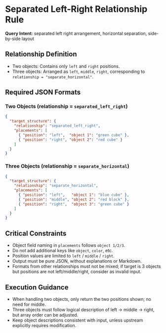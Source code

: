 # Separated Left-Right Relationship Rule

**Query Intent**: separated left right arrangement, horizontal separation, side-by-side layout

## Relationship Definition
- Two objects: Contains only `left` and `right` positions.
- Three objects: Arranged as `left`, `middle`, `right`, corresponding to `relationship = "separate_horizontal"`.

## Required JSON Formats

### Two Objects (relationship = `separated_left_right`)
```json
{
  "target_structure": {
    "relationship": "separated_left_right",
    "placements": [
      { "position": "left",  "object 1": "green cube" },
      { "position": "right", "object 2": "red cube" }
    ]
  }
}
```

### Three Objects (relationship = `separate_horizontal`)
```json
{
  "target_structure": {
    "relationship": "separate_horizontal",
    "placements": [
      { "position": "left",   "object 1": "blue cube" },
      { "position": "middle", "object 2": "red block" },
      { "position": "right",  "object 3": "green cube" }
    ]
  }
}
```

## Critical Constraints
- Object field naming in `placements` follows `object 1/2/3`.
- Do not add additional keys like `object`, `color`, etc.
- Position values are limited to `left` / `middle` / `right`.
- Output must be pure JSON, without explanations or Markdown.
- Formats from other relationships must not be mixed; if target is 3 objects but positions are not left/middle/right, consider as invalid input.

## Execution Guidance
- When handling two objects, only return the two positions shown; no need for middle.
- Three objects must follow logical description of left → middle → right, but array order can be adjusted.
- Keep object descriptions consistent with input, unless upstream explicitly requires modification.
